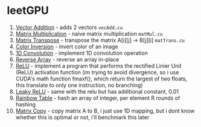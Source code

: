 # leetGPU

1. [Vector Addition](https://leetgpu.com/challenges/vector-addition) - adds 2 vectors `vecAdd.cu`
2. [Matrix Multiplication](https://leetgpu.com/challenges/matrix-multiplication) - naive matrix multiplication `matMul.cu`
3. [Matrix Transpose](https://leetgpu.com/challenges/matrix-transpose) - transpose the matrix A[i][j] -> B[j][i]       `matTrans.cu`
4. [Color Inversion](https://leetgpu.com/challenges/color-inversion) - invert color of an image
5. [1D Convolution](https://leetgpu.com/challenges/1d-convolution) - implement 1D convolution operation
6. [Reverse Array](https://leetgpu.com/challenges/reverse-array) - reverse an array in-place
7. [ReLU](https://leetgpu.com/challenges/relu) - implement a program that performs
the rectified Linier Unit (ReLU) activation function
(im trying to avoid divergence, so i use CUDA's math function fmaxf(), which return the largest of two floats,
this translate to only one instruction, no branching)
8. [Leaky ReLU](https://leetgpu.com/challenges/leaky-relu) - same with the relu but has additional constant, 0.01
9. [Rainbow Table](https://leetgpu.com/challenges/rainbow-table) - hash an array of integer, per element R rounds of hashing
9. [Matrix Copy](https://leetgpu.com/challenges/matrix-copy) - copy matrix A to B, i just use 1D mapping, but i dont know whether this is optimal or not,
i'll benchmark this later
